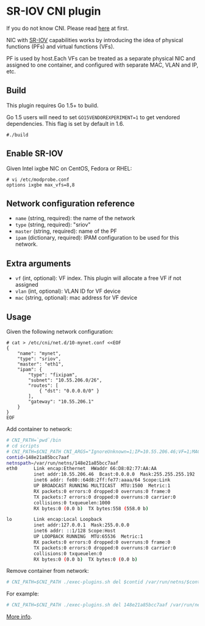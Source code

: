 # SR-IOV CNI plugin

If you do not know CNI. Please read [here](https://github.com/containernetworking/cni) at first.

NIC with [SR-IOV](http://blog.scottlowe.org/2009/12/02/what-is-sr-iov/) capabilities works by introducing the idea of physical functions (PFs) and virtual functions (VFs). 

PF is used by host.Each VFs can be treated as a separate physical NIC and assigned to one container, and configured with separate MAC, VLAN and IP, etc.

## Build

This plugin requires Go 1.5+ to build.

Go 1.5 users will need to set `GO15VENDOREXPERIMENT=1` to get vendored dependencies. This flag is set by default in 1.6.

```
#./build
```

## Enable SR-IOV

Given Intel ixgbe NIC on CentOS, Fedora or RHEL:

```
# vi /etc/modprobe.conf
options ixgbe max_vfs=8,8
```

## Network configuration reference

* `name` (string, required): the name of the network
* `type` (string, required): "sriov"
* `master` (string, required): name of the PF
* `ipam` (dictionary, required): IPAM configuration to be used for this network.

## Extra arguments

* `vf` (int, optional): VF index. This plugin will allocate a free VF if not assigned
* `vlan` (int, optional): VLAN ID for VF device
* `mac` (string, optional): mac address for VF device

## Usage

Given the following network configuration:

```
# cat > /etc/cni/net.d/10-mynet.conf <<EOF
{
    "name": "mynet",
    "type": "sriov",
    "master": "eth1",
    "ipam": {
        "type": "fixipam",
        "subnet": "10.55.206.0/26",
        "routes": [
            { "dst": "0.0.0.0/0" }
        ],
        "gateway": "10.55.206.1"
    }
}
EOF
```

Add container to network:

```sh
# CNI_PATH=`pwd`/bin
# cd scripts
# CNI_PATH=$CNI_PATH CNI_ARGS="IgnoreUnknown=1;IP=10.55.206.46;VF=1;MAC=66:d8:02:77:aa:aa" ./priv-net-run.sh ifconfig
contid=148e21a85bcc7aaf
netnspath=/var/run/netns/148e21a85bcc7aaf
eth0      Link encap:Ethernet  HWaddr 66:D8:02:77:AA:AA  
          inet addr:10.55.206.46  Bcast:0.0.0.0  Mask:255.255.255.192
          inet6 addr: fe80::64d8:2ff:fe77:aaaa/64 Scope:Link
          UP BROADCAST RUNNING MULTICAST  MTU:1500  Metric:1
          RX packets:0 errors:0 dropped:0 overruns:0 frame:0
          TX packets:7 errors:0 dropped:0 overruns:0 carrier:0
          collisions:0 txqueuelen:1000 
          RX bytes:0 (0.0 b)  TX bytes:558 (558.0 b)

lo        Link encap:Local Loopback  
          inet addr:127.0.0.1  Mask:255.0.0.0
          inet6 addr: ::1/128 Scope:Host
          UP LOOPBACK RUNNING  MTU:65536  Metric:1
          RX packets:0 errors:0 dropped:0 overruns:0 frame:0
          TX packets:0 errors:0 dropped:0 overruns:0 carrier:0
          collisions:0 txqueuelen:0 
          RX bytes:0 (0.0 b)  TX bytes:0 (0.0 b)
```

Remove container from network:

```sh
# CNI_PATH=$CNI_PATH ./exec-plugins.sh del $contid /var/run/netns/$contid
```

For example:

```sh
# CNI_PATH=$CNI_PATH ./exec-plugins.sh del 148e21a85bcc7aaf /var/run/netns/148e21a85bcc7aaf
```

[More info](https://github.com/containernetworking/cni/pull/259).
